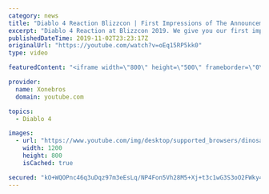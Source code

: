 ```yaml
---
category: news
title: "Diablo 4 Reaction Blizzcon | First Impressions of The Announcement"
excerpt: "Diablo 4 Reaction at Blizzcon 2019. We give you our first impressions of the announcement and trailers shown. Business Inquiry ..."
publishedDateTime: 2019-11-02T23:23:17Z
originalUrl: "https://youtube.com/watch?v=oEq15RP5kk0"
type: video

featuredContent: "<iframe width=\"800\" height=\"500\" frameborder=\"0\" src=\"https://www.youtube.com/embed/oEq15RP5kk0\" allow=\"accelerometer; autoplay; encrypted-media; gyroscope; picture-in-picture\" allowfullscreen></iframe>"

provider:
  name: Xonebros
  domain: youtube.com

topics:
  - Diablo 4

images:
  - url: "https://www.youtube.com/img/desktop/supported_browsers/dinosaur.png"
    width: 1200
    height: 800
    isCached: true

secured: "kO+WQOPnc46q3uDqz97m3eEsLq/NP4Fon5Vh28M5+Xj+t3c1wG3S3oO2FWky42a7Bft0mZNZcjZ0/f2OxNEWXEOJZf7UPUs1ndiAWP9Xp8bZ1UqW+NRgVUJQcNG5a530M1zDr/7oPrwM6TASMnrIRTUkWYHLBouf/hP2E9Nej6rr0YTFR91FHaYuimVhcuh+q80oWRAMLYhF667FsCRNO4mYFyAjm+7bSlta+q2cGGN/HdQ0iN49uJCBZtbIC7WwXrAzt/uPY/iIgxpSBAOdmgwuxhlIfWyOqIJb14cPolgoeOMgAB93mSt8WwO2ndsmUU+LQKJoKM9/AUXxBcRPQ3xI9zCVVTUuHCMHvLo3JV55+Upc0Az1hDSnu7E1BoDHjNSX9y9puaTFPKEu5V14KtuszaHqiKSbiroQwrRkgtY=;3oDjALkvlO14TkNSJs05mA=="
---
```


